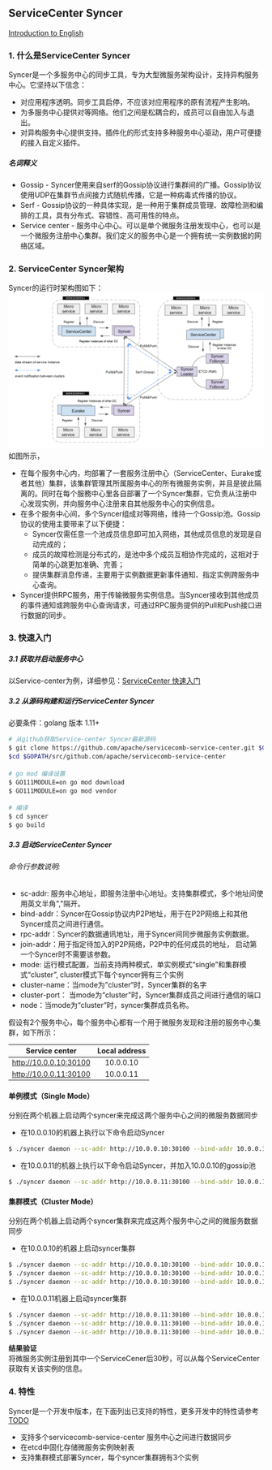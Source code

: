 ServiceCenter Syncer
-------
[Introduction to English](./README.md)

### 1. 什么是ServiceCenter Syncer  
Syncer是一个多服务中心的同步工具，专为大型微服务架构设计，支持异构服务中心。它坚持以下信念：  
- 对应用程序透明。同步工具启停，不应该对应用程序的原有流程产生影响。  
- 为多服务中心提供对等网络。他们之间是松耦合的，成员可以自由加入与退出。  
- 对异构服务中心提供支持。插件化的形式支持多种服务中心驱动，用户可便捷的接入自定义插件。

##### 名词释义 
- Gossip - Syncer使用来自serf的Gossip协议进行集群间的广播。Gossip协议使用UDP在集群节点间接力式随机传播，它是一种病毒式传播的协议。  
- Serf - Gossip协议的一种具体实现，是一种用于集群成员管理、故障检测和编排的工具，具有分布式、容错性、高可用性的特点。
- Service center - 服务中心中心。可以是单个微服务注册发现中心，也可以是一个微服务注册中心集群。我们定义的服务中心是一个拥有统一实例数据的网络区域。 

### 2. ServiceCenter Syncer架构
Syncer的运行时架构图如下：  
![image](./images/SyncerArchitecture.png?raw=true&v=1)  
如图所示，  

- 在每个服务中心内，均部署了一套服务注册中心（ServiceCenter、Eurake或者其他）集群，该集群管理其所属服务中心的所有微服务实例，并且是彼此隔离的。同时在每个服務中心里各自部署了一个Syncer集群，它负责从注册中心发现实例，并向服务中心注册来自其他服务中心的实例信息。  
- 在多个服务中心间，多个Syncer组成对等网络，维持一个Gossip池。Gossip协议的使用主要带来了以下便捷：
   - Syncer仅需任意一个池成员信息即可加入网络，其他成员信息的发现是自动完成的；  
   - 成员的故障检测是分布式的，是池中多个成员互相协作完成的，这相对于简单的心跳更加准确、完善；  
   - 提供集群消息传递，主要用于实例数据更新事件通知、指定实例跨服务中心查询。  
- Syncer提供RPC服务，用于传输微服务实例信息。当Syncer接收到其他成员的事件通知或跨服务中心查询请求，可通过RPC服务提供的Pull和Push接口进行数据的同步。  

### 3. 快速入门 
##### 3.1 获取并启动服务中心

以Service-center为例，详细参见：[ServiceCenter 快速入门](https://github.com/apache/servicecomb-service-center#quick-start)  

##### 3.2 从源码构建和运行ServiceCenter Syncer
必要条件：golang 版本 1.11+
```bash
# 从github获取Service-center Syncer最新源码
$ git clone https://github.com/apache/servicecomb-service-center.git $GOPATH/src/github.com/apache/servicecomb-service-center
$cd $GOPATH/src/github.com/apache/servicecomb-service-center

# go mod 编译设置
$ GO111MODULE=on go mod download
$ GO111MODULE=on go mod vendor

# 编译
$ cd syncer
$ go build
```

##### 3.3 启动ServiceCenter Syncer
###### 命令行参数说明:
- sc-addr: 服务中心地址，即服务注册中心地址。支持集群模式，多个地址间使用英文半角","隔开。    
- bind-addr：Syncer在Gossip协议内P2P地址，用于在P2P网络上和其他Syncer成员之间进行通信。   
- rpc-addr：Syncer的数据通讯地址，用于Syncer间同步微服务实例数据。  
- join-addr：用于指定待加入的P2P网络，P2P中的任何成员的地址， 启动第一个Syncer时不需要该参数。   
- mode: 运行模式配置，当前支持两种模式，单实例模式“single”和集群模式“cluster”, cluster模式下每个syncer拥有三个实例
- cluster-name：当mode为”cluster“时，Syncer集群的名字
- cluster-port： 当mode为“cluster”时，Syncer集群成员之间进行通信的端口
- node：当mode为“cluster”时，syncer集群成员名称。


假设有2个服务中心，每个服务中心都有一个用于微服务发现和注册的服务中心集群，如下所示：   

|     Service center     | Local address |
| :--------------------: | :-----------: |
| http://10.0.0.10:30100 |   10.0.0.10   |
| http://10.0.0.11:30100 |   10.0.0.11   |

#### 单例模式（Single Mode）

分别在两个机器上启动两个syncer来完成这两个服务中心之间的微服务数据同步

- 在10.0.0.10的机器上执行以下命令启动Syncer

```bash
$ ./syncer daemon --sc-addr http://10.0.0.10:30100 --bind-addr 10.0.0.10:30190 --rpc-addr 10.0.0.10:30191
```

- 在10.0.0.11的机器上执行以下命令启动Syncer，并加入10.0.0.10的gossip池

```bash
$ ./syncer daemon --sc-addr http://10.0.0.11:30100 --bind-addr 10.0.0.11:30190 --rpc-addr 10.0.0.11:30191 --join-addr 10.0.0.10:30191
```

#### 集群模式（Cluster Mode）

分别在两个机器上启动两个syncer集群来完成这两个服务中心之间的微服务数据同步

- 在10.0.0.10的机器上启动syncer集群

```bash
$ ./syncer daemon --sc-addr http://10.0.0.10:30100 --bind-addr 10.0.0.10:30190 --rpc-addr 10.0.0.10:30191 --mode cluster --node syncer011 --cluster-port 30201 --join-addr 10.0.0.10:30191
$ ./syncer daemon --sc-addr http://10.0.0.10:30100 --bind-addr 10.0.0.10:30290 --rpc-addr 10.0.0.10:30291 --mode cluster --node syncer012 --cluster-port 30202 --join-addr 10.0.0.10:30191
$ ./syncer daemon --sc-addr http://10.0.0.10:30100 --bind-addr 10.0.0.10:30390 --rpc-addr 10.0.0.10:30391 --mode cluster --node syncer013 --cluster-port 30203 --join-addr 10.0.0.10:30191
```

- 在10.0.0.11机器上启动syncer集群

```bash
$ ./syncer daemon --sc-addr http://10.0.0.11:30100 --bind-addr 10.0.0.11:30190 --rpc-addr 10.0.0.11:30191 --mode cluster --node syncer021 --cluster-port 30201 --join-addr 10.0.0.11:30191
$ ./syncer daemon --sc-addr http://10.0.0.11:30100 --bind-addr 10.0.0.11:30290 --rpc-addr 10.0.0.11:30291 --mode cluster --node syncer022 --cluster-port 30202 --join-addr 10.0.0.11:30191
$ ./syncer daemon --sc-addr http://10.0.0.11:30100 --bind-addr 10.0.0.11:30390 --rpc-addr 10.0.0.11:30391 --mode cluster --node syncer023 --cluster-port 30203 --join-addr 10.0.0.11:30191
```

**结果验证**  
将微服务实例注册到其中一个ServiceCener后30秒，可以从每个ServiceCenter获取有关该实例的信息。

### 4. 特性

Syncer是一个开发中版本，在下面列出已支持的特性，更多开发中的特性请参考[TODO](./TODO-ZH.md)

- 支持多个servicecomb-service-center 服务中心之间进行数据同步
- 在etcd中固化存储微服务实例映射表
- 支持集群模式部署Syncer，每个syncer集群拥有3个实例